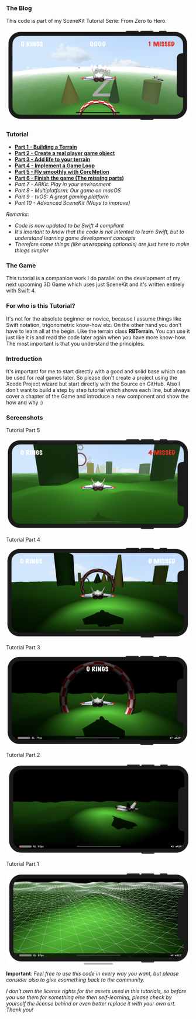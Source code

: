### The Blog
This code is part of my SceneKit Tutorial Serie: From Zero to Hero.

![Screenshot Part 6](/screenshots/screenshot0.png)


### Tutorial
- **[Part 1 - Building a Terrain](https://rogerboesch.github.io/scenekit/tutorial/games/2016/07/15/scenekit-zerotohero-I.html)**
- **[Part 2 - Create a real player game object](https://rogerboesch.github.io/scenekit/tutorial/games/2016/10/26/scenekit-zerotohero-II.html)**
- **[Part 3 - Add life to your terrain](https://rogerboesch.github.io/scenekit/tutorial/games/2017/12/23/scenekit-zerotohero-III.html)**
- **[Part 4 - Implement a Game Loop](https://rogerboesch.github.io/scenekit/tutorial/games/2017/12/26/scenekit-zerotohero-IV.html)**
- **[Part 5 - Fly smoothly with CoreMotion](https://rogerboesch.github.io/scenekit/tutorial/games/2017/12/27/scenekit-zerotohero-V.html)**
- **[Part 6 - Finish the game (The missing parts)](https://rogerboesch.github.io/scenekit/tutorial/games/2017/12/29/scenekit-zerotohero-VI.html)**
- *Part 7 - ARKit: Play in your environment*
- *Part 8 - Multiplatform: Our game on macOS*
- *Part 9 - tvOS: A great gaming platform*
- *Part 10 - Advanced SceneKit (Ways to improve)*

*Remarks*:
- *Code is now updated to be Swift 4 compliant*
- *It's  imortant to know that the code is not intented to learn Swift, but to understand learning game development concepts*
- *Therefore some things (like unwrapping optionals) are just here to make things simpler*


### The Game
This tutorial is a companion work I do parallel on the development of my next upcoming 3D Game which uses just SceneKit and it's written entirely with Swift 4.


### For who is this Tutorial?
It's not for the absolute beginner or novice, because I assume things like Swift notation, trigonometric know-how etc.
On the other hand you don't have to learn all at the begin. Like the terrain class **RBTerrain**.
You can use it just like it is and read the code later again when you have more know-how.
The most important is that you understand the principles.


### Introduction
It's important for me to start directly with a good and solid base which can be used for real games later.
So please don't create a project using the Xcode Project wizard but start directly with the Source on GitHub.
Also I don't want to build a step by step tutorial which shows each line, but always cover a chapter of the Game and introduce
a new component and show the how and why :)


### Screenshots

Tutorial Part 5

![Screenshot Part 5](/screenshots/screenshot5.png)

Tutorial Part 4

![Screenshot Part 4](/screenshots/screenshot4.png)

Tutorial Part 3

![Screenshot Part 3](/screenshots/screenshot3.png)

Tutorial Part 2

![Screenshot Part 2](/screenshots/screenshot2.png)

Tutorial Part 1

![Screenshot Part 1](/screenshots/screenshot1.png)


**Important**:
*Feel free to use this code in every way you want, but please consider also
to give esomething back to the community.*

*I don't own the license rights for the assets used in this tutorials,
so before you use them for something else then self-learning, please check by yourself the license behind
or even better replace it with your own art. Thank you!*
